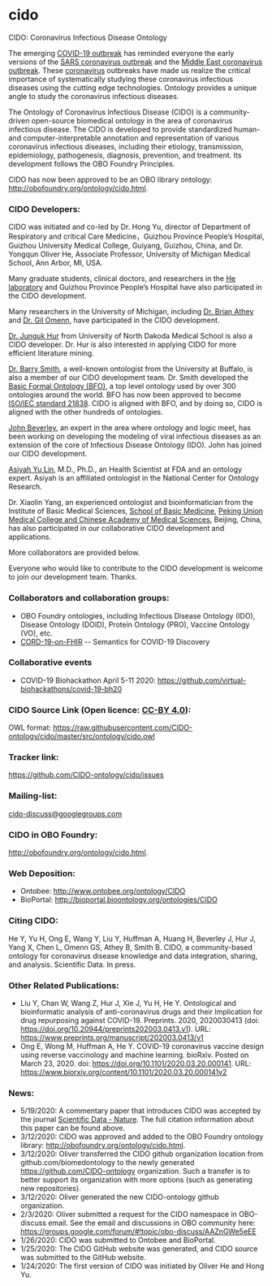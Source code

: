 # cido
CIDO: Coronavirus Infectious Disease Ontology

The emerging [COVID-19 outbreak](https://www.who.int/emergencies/diseases/novel-coronavirus-2019) has reminded everyone the early versions of the [SARS coronavirus outbreak](https://www.who.int/csr/sars/en/) and the [Middle East coronavirus outbreak](https://www.who.int/emergencies/mers-cov/en/). These [coronavirus](https://www.who.int/health-topics/coronavirus) outbreaks have made us realize the critical importance of systematically studying these coronavirus infectious diseases using the cutting edge technologies. Ontology provides a unique angle to study the coronavirus infectious diseases.  

The Ontology of Coronavirus Infectious Disease (CIDO) is a community-driven open-source biomedical ontology in the area of coronavirus infectious disease. The CIDO is developed to provide standardized human- and computer-interpretable annotation and representation of various coronavirus infectious diseases, including their etiology, transmission, epidemiology, pathogenesis, diagnosis, prevention, and treatment. Its development follows the OBO Foundry Principles.

CIDO has now been approved to be an OBO library ontology: http://obofoundry.org/ontology/cido.html.

### CIDO Developers:
CIDO was initiated and co-led by Dr. Hong Yu, director of Department of Respiratory and critical Care Medicine，Guizhou Province People’s Hospital,  Guizhou University Medical College, Guiyang, Guizhou, China, and Dr. Yongqun Oliver He, Associate Professor, University of Michigan Medical School, Ann Arbor, MI, USA. 

Many graduate students, clinical doctors, and researchers in the [He laboratory](http://www.hegroup.org) and Guizhou Province People’s Hospital have also participated in the CIDO development.  

Many researchers in the University of Michigan, including [Dr. Brian Athey](https://medicine.umich.edu/dept/dcmb/brian-d-athey-phd) and [Dr. Gil Omenn](https://medicine.umich.edu/dept/dcmb/gilbert-s-omenn-md-phd), have participated in the CIDO development.

[Dr. Junguk Hur](https://med.und.edu/labs/hur/) from University of North Dakoda Medical School is also a CIDO developer. Dr. Hur is also interested in applying CIDO for more efficient literature mining. 

[Dr. Barry Smith](http://www.buffalo.edu/cas/philosophy/faculty/faculty_directory/smith-b.html), a well-known ontologist from the University at Buffalo, is also a member of our CIDO development team. Dr. Smith developed the [Basic Formal Ontology (BFO)](https://basic-formal-ontology.org/), a top level ontology used by over 300 ontologies around the world. BFO has now been approved to become [ISO/IEC standard 21838](https://www.iso.org/standard/71954.html). CIDO is aligned with BFO, and by doing so, CIDO is aligned with the other hundreds of ontologies. 

[John Beverley](https://www.philosophy.northwestern.edu/people/graduate-students/john-beverley.html), an expert in the area where ontology and logic meet, has been working on developing the modeling of viral infectious diseases as an extension of the core of Infectious Disease Ontology (IDO). John has joined our CIDO development. 

[Asiyah Yu Lin](https://www.linkedin.com/in/dryulin), M.D., Ph.D., an Health Scientist at FDA and an ontology expert. Asiyah is an affiliated ontologist in the National Center for Ontology Research.     

Dr. Xiaolin Yang, an experienced ontologist and bioinformatician from the Institute of Basic Medical Sciences, [School of Basic Medicine](http://sbm.pumc.edu.cn/), [Peking Union Medical College and Chinese Academy of Medical Sciences](http://www.pumc.edu.cn), Beijing, China, has also participated in our collaborative CIDO development and applications. 

More collaborators are provided below. 

Everyone who would like to contribute to the CIDO development is welcome to join our development team. Thanks. 

### Collaborators and collaboration groups:
- OBO Foundry ontologies, including Infectious Disease Ontology (IDO), Disease Ontology (DOID), Protein Ontology (PRO), Vaccine Ontology (VO), etc.   
- [CORD-19-on-FHIR](https://github.com/fhircat/CORD-19-on-FHIR) -- Semantics for COVID-19 Discovery 

### Collaborative events
- COVID-19 Biohackathon April 5-11 2020: https://github.com/virtual-biohackathons/covid-19-bh20 

### CIDO Source Link (Open licence: [CC-BY 4.0](https://creativecommons.org/licenses/by/4.0/)):
OWL format: https://raw.githubusercontent.com/CIDO-ontology/cido/master/src/ontology/cido.owl  

### Tracker link:  
https://github.com/CIDO-ontology/cido/issues 

### Mailing-list:
cido-discuss@googlegroups.com

### CIDO in OBO Foundry: 
http://obofoundry.org/ontology/cido.html.

### Web Deposition: 
- Ontobee: http://www.ontobee.org/ontology/CIDO  
- BioPortal: http://bioportal.bioontology.org/ontologies/CIDO 

### Citing CIDO:
He Y, Yu H, Ong E, Wang Y, Liu Y, Huffman A, Huang H, Beverley J, Hur J, Yang X, Chen L, Omenn GS, Athey B, Smith B. CIDO, a community-based ontology for coronavirus disease knowledge and data integration, sharing, and analysis. Scientific Data. In press.

### Other Related Publications:
- Liu Y, Chan W, Wang Z, Hur J, Xie J, Yu H, He Y. Ontological and bioinformatic analysis of anti-coronavirus drugs and their Implication for drug repurposing against COVID-19. Preprints. 2020, 2020030413 (doi: https://doi.org/10.20944/preprints202003.0413.v1). URL: https://www.preprints.org/manuscript/202003.0413/v1 
- Ong E, Wong M, Huffman A, He Y. COVID-19 coronavirus vaccine design using reverse vaccinology and machine learning. bioRxiv. Posted on March 23, 2020. doi: https://doi.org/10.1101/2020.03.20.000141. URL: https://www.biorxiv.org/content/10.1101/2020.03.20.000141v2 

### News: 
- 5/19/2020: A commentary paper that introduces CIDO was accepted by the journal [Scientific Data - Nature](https://www.nature.com/sdata/). The full citation information about this paper can be found above. 
- 3/12/2020: CIDO was approved and added to the OBO Foundry ontology library: http://obofoundry.org/ontology/cido.html. 
- 3/12/2020: Oliver transferred the CIDO github organization location from github.com/biomedontology to the newly generated https://github.com/CIDO-ontology organization. Such a transfer is to better support its organization with more options (such as generating new repositories). 
- 3/12/2020: Oliver generated the new CIDO-ontology github organization. 
- 2/3/2020: Oliver submitted a request for the CIDO namespace in OBO-discuss email. See the email and discussions in OBO community here: https://groups.google.com/forum/#!topic/obo-discuss/AAZnGWe5eEE  
- 1/26/2020: CIDO was submitted to Ontobee and BioPortal.  
- 1/25/2020: The CIDO GitHub website was generated, and CIDO source was submitted to the GitHub website. 
- 1/24/2020: The first version of CIDO was initiated by Oliver He and Hong Yu. 
